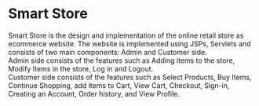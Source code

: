 # Smart Store

Smart Store is the design and implementation of the online retail store as ecommerce website.
The website is implemented using JSPs, Servlets and consists of two main components: Admin and Customer side.  
Admin side consists of the features such as Adding items to the store, Modify Items in the store, Log in and Logout.  
Customer side consists of the features such as Select Products, Buy Items, Continue Shopping, add items to Cart, View Cart, Checkout, 
Sign-in, Creating an Account, Order history, and View Profile.  

